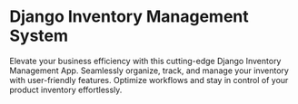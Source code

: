 # Django Inventory Management System
Elevate your business efficiency with this cutting-edge Django Inventory Management App. Seamlessly organize, track, and manage your inventory with user-friendly features. Optimize workflows and stay in control of your product inventory effortlessly.
